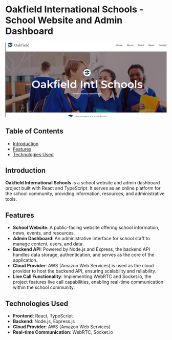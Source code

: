 # Oakfield International Schools - School Website and Admin Dashboard

![Project](./public/Screenshot.png)

## Table of Contents

- [Introduction](#introduction)
- [Features](#features)
- [Technologies Used](#technologies-used)

## Introduction

**Oakfield International Schools** is a school website and admin dashboard project built with React and TypeScript. It serves as an online platform for the school community, providing information, resources, and administrative tools.

## Features

- **School Website**: A public-facing website offering school information, news, events, and resources.
- **Admin Dashboard**: An administrative interface for school staff to manage content, users, and data.
- **Backend API**: Powered by Node.js and Express, the backend API handles data storage, authentication, and serves as the core of the application.
- **Cloud Provider**: AWS (Amazon Web Services) is used as the cloud provider to host the backend API, ensuring scalability and reliability.
- **Live Call Functionality**: Implementing WebRTC and Socket.io, the project features live call capabilities, enabling real-time communication within the school community.

## Technologies Used

- **Frontend**: React, TypeScript
- **Backend**: Node.js, Express.js
- **Cloud Provider**: AWS (Amazon Web Services)
- **Real-time Communication**: WebRTC, Socket.io
